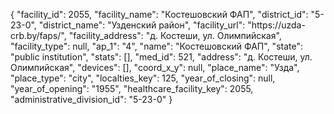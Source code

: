 {
    "facility_id": 2055,
    "facility_name": "Костешовский ФАП",
    "district_id": "5-23-0",
    "district_name": "Узденский район",
    "facility_url": "https:\/\/uzda-crb.by\/faps\/",
    "facility_address": "д. Костеши, ул. Олимпийская",
    "facility_type": null,
    "ap_1": "4",
    "name": "Костешовский ФАП",
    "state": "public institution",
    "stats": [],
    "med_id": 521,
    "address": "д. Костеши, ул. Олимпийская",
    "devices": [],
    "coord_x_y": null,
    "place_name": "Узда",
    "place_type": "city",
    "localties_key": 125,
    "year_of_closing": null,
    "year_of_opening": "1955",
    "healthcare_facility_key": 2055,
    "administrative_division_id": "5-23-0"
}